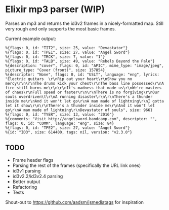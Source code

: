 # Elixir mp3 parser (WIP)

Parses an mp3 and returns the id3v2 frames in a nicely-formatted map. Still very rough and only supports the most basic frames.

Current example output:
```
%{flags: 0, id: "TIT2", size: 25, value: "Devastator"}
%{flags: 0, id: "TPE1", size: 27, value: "Angel Sword"}
%{flags: 0, id: "TRCK", size: 7, value: "1"}
%{flags: 0, id: "TALB", size: 49, value: "Rebels Beyond the Pale"}
%{description: "cover", flags: 0, id: "APIC", mime_type: "image/jpeg", picture_type: "Cover (front)", size: 157854}
%{descriptor: "None", flags: 0, id: "USLT", language: "eng", lyrics: "Electric guitars  \r\nRip out your heart\r\nShow you no mercy\r\n\r\nThe drums kick your chest\r\nThe bass line possessed\r\nA fire still burns me\r\n\r\nIt's madness that made us\r\nWe're masters of chaos\r\nFull speed or faster\r\n\r\nThere is no forgiving\r\nOur souls overdriven\t\r\nA running disaster\r\n\r\nThere's a thunder inside me\r\nAnd it won't let go\r\nA man made of lightning\r\nI gotta let it show\r\n\r\nThere's a thunder inside me\r\nAnd it won't let go\r\nA man made of lightning\r\nDevastator of souls", size: 966}
%{flags: 0, id: "TYER", size: 13, value: "2016"}
%{comments: "Visit http://angelsword.bandcamp.com", descriptor: "", flags: 0, id: "COMM", language: "eng", size: 84}
%{flags: 0, id: "TPE2", size: 27, value: "Angel Sword"}
%{id: "ID3", size: 614400, tags: nil, version: "v2.3.0"}
```

## TODO
 - Frame header flags
 - Parsing the rest of the frames (specifically the URL link ones)
 - id3v1 parsing
 - id3v2.2/id3v2.4 parsing
 - Better output
 - Refactoring
 - Tests

Shout-out to https://github.com/aadsm/jsmediatags for inspiration